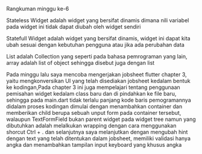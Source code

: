 Rangkuman minggu ke-6


Stateless Widget
adalah widget yang bersifat dinamis dimana nili variabel pada widget ini tidak dapat diubah oleh widget sendiri

Statefull Widget
adalah widget yang bersifat dinamis, widget ini dapat kita ubah sesuai dengan kebutuhan pengguna atau jika ada perubahan data

List adalah Collection yang seperti pada bahasa pemrograman yang lain, array adalah list of object sehingga disebut juga dengan list

Pada minggu lalu saya mencoba mengerjakan jobsheet flutter chapter 3, yaitu
mengkonversikan UI yang telah disediakan jobsheet kedalam bentuk ke kodingan,Pada chapter 3 ini juga mempelajari tentang penggunaan pemisahan widget kedalam class baru dan di pindahkan ke file baru, sehingga pada main.dart tidak terlalu panjang kode baris pemogramannya
didalam proses kodingan dimulai dengan menambahkan container dan memberikan child
berupa sebuah unput form pada container tersebut, walaupun TextFormField bukan parent widget pada widget tree
namun yang dibutuhkan adalah melalkukan wrapping dengan cara menggunakan shorcut Ctrl + . 
dan selanjutnya saya melanjutkan dengan mengubah hint dengan text yang telah ditentukan dalam jobsheet, memiliki validasi
hanya angka dan menambahkan tampilan input keyboard yang khusus angka
